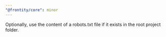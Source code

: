 ```yaml
---
"@frontity/core": minor
---
```


Optionally, use the content of a robots.txt file if it exists in the root project folder.
